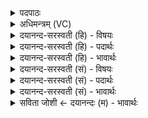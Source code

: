 <details><summary>पदपाठः</summary>

यस्मि॑न्। सर्वा॑णि। भू॒तानि॑। आ॒त्मा। ए॒व। अभू॑त्। वि॒जा॒न॒त इति॑ विऽजान॒तः। तत्र॑। कः। मोहः॑। कः। शोकः॑। ए॒क॒त्वमित्ये॑क॒ऽत्वम्। अ॒नु॒पश्य॑त॒ऽइत्य॑नु॒पश्य॑तः। ७।
</details>

<details><summary>अधिमन्त्रम् (VC)</summary>

- आत्मा देवता
- दीर्घतमा ऋषिः
- निचृदनुष्टुप्
- गान्धारः
</details>

<details><summary>दयानन्द-सरस्वती (हि) - विषयः</summary>

अब कौन अविद्यादि दोषों को त्यागते हैं, इस विषय को अगले मन्त्र में कहा है ॥
</details>

<details><summary>दयानन्द-सरस्वती (हि) - पदार्थः</summary>

पदार्थान्वयभाषाः -  हे मनुष्यो ! (यस्मिन्) जिस परमात्मा, ज्ञान, विज्ञान वा धर्म में (विजानतः) विशेषकर ध्यानदृष्टि से देखते हुए को (सर्वाणि) सब (भूतानि) प्राणीमात्र (आत्मा, एव) अपने तुल्य ही सुख-दुःखवाले (अभूत्) होते हैं, (तत्र) उस परमात्मा आदि में (एकत्वम्) अद्वितीय भाव को (अनुपश्यतः) अनुकूल योगाभ्यास से साक्षात् देखते हुए योगिजन को (कः) कौन (मोहः) मूढावस्था और (कः) कौन (शोकः) शोक वा क्लेश होता है अर्थात् कुछ भी नहीं ॥७ ॥
</details>

<details><summary>दयानन्द-सरस्वती (हि) - भावार्थः</summary>

भावार्थभाषाः -  जो विद्वान् संन्यासी लोग परमात्मा के सहचारी प्राणीमात्र को अपने आत्मा के तुल्य जानते हैं अर्थात् जैसे अपना हित चाहते वैसे ही अन्यों में भी वर्त्तते हैं, एक अद्वितीय परमेश्वर के शरण को प्राप्त होते हैं, उनको मोह, शोक और लोभादि कदाचित् प्राप्त नहीं होते। और जो लोग अपने आत्मा को यथावत् जान कर परमात्मा को जानते हैं, वे सदा सुखी होते हैं ॥७ ॥
</details>

<details><summary>दयानन्द-सरस्वती (सं) - विषयः</summary>

अथ केऽविद्यादिदोषान् जहतीत्याह ॥
</details>

<details><summary>दयानन्द-सरस्वती (सं) - पदार्थः</summary>

पदार्थान्वयभाषाः -  हे मनुष्याः ! यस्मिन् परमात्मनि विजानतः सर्वाणि भूतान्यात्मैवाभूत्, तत्रैकत्वमनुपश्यतो योगिनः को मोहोऽभूत् कः शोकश्च ॥७ ॥
</details>

<details><summary>दयानन्द-सरस्वती (सं) - भावार्थः</summary>

भावार्थभाषाः -  ये विद्वांसः संन्यासिनः परमात्मना सहचरितानि प्राणिजातानि स्वात्मवद् विजानन्ति, यथा स्वात्मनो हितमिच्छन्ति तथैव तेषु वर्त्तन्त एकमेवाऽद्वितीयं परमात्मनः शरणमुपागताः सन्ति, तान् मोहशोकलोभादयो दोषाः कदाचिन्नाप्नुवन्ति, ये च स्वात्मानं यथावद् विज्ञाय परमात्मानं विदन्ति, ते सदा सुखिनो भवन्ति ॥७ ॥
</details>

<details><summary>सविता जोशी ← दयानन्दः (म) - भावार्थः</summary>

भावार्थभाषाः -  जे विद्वान, सन्यासी परमेश्वराचा सखा (सहचर) बनून सर्व प्राणीमात्रांना आपल्या आत्म्याप्रमाणेच समजतात अर्थात् आपले हित जसे इच्छितात (जपतात) तसे इतरांचेही इच्छितात व त्याप्रमाणे वर्तन करतात. एका अद्वितीय परमेश्वराला ते शरण जातात. त्यांना लोभ, मोह, शोक वगैरे बांधून ठेवू शकत नाहीत. जे लोक आपल्या आत्म्यांना यथावत् जाणून परमेश्वराला जाणतात ते नेहमी सुखी होतात.
</details>